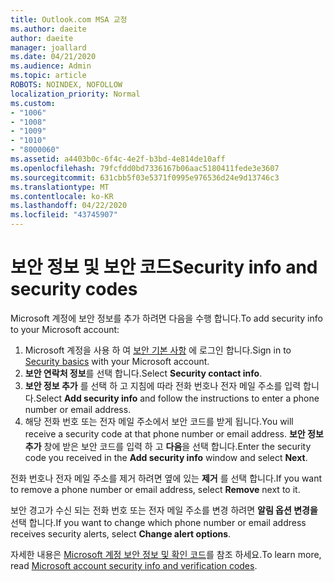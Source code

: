 ```yaml
---
title: Outlook.com MSA 교정
ms.author: daeite
author: daeite
manager: joallard
ms.date: 04/21/2020
ms.audience: Admin
ms.topic: article
ROBOTS: NOINDEX, NOFOLLOW
localization_priority: Normal
ms.custom:
- "1006"
- "1008"
- "1009"
- "1010"
- "8000060"
ms.assetid: a4403b0c-6f4c-4e2f-b3bd-4e814de10aff
ms.openlocfilehash: 79fcfdd0bd7336167b06aac5180411fede3e3607
ms.sourcegitcommit: 631cbb5f03e5371f0995e976536d24e9d13746c3
ms.translationtype: MT
ms.contentlocale: ko-KR
ms.lasthandoff: 04/22/2020
ms.locfileid: "43745907"
---
```

# <a name="security-info-and-security-codes"></a><span data-ttu-id="d252b-102">보안 정보 및 보안 코드</span><span class="sxs-lookup"><span data-stu-id="d252b-102">Security info and security codes</span></span>

<span data-ttu-id="d252b-103">Microsoft 계정에 보안 정보를 추가 하려면 다음을 수행 합니다.</span><span class="sxs-lookup"><span data-stu-id="d252b-103">To add security info to your Microsoft account:</span></span>

1. <span data-ttu-id="d252b-104">Microsoft 계정을 사용 하 여 [보안 기본 사항](https://account.microsoft.com/security) 에 로그인 합니다.</span><span class="sxs-lookup"><span data-stu-id="d252b-104">Sign in to [Security basics](https://account.microsoft.com/security) with your Microsoft account.</span></span>
1. <span data-ttu-id="d252b-105">**보안 연락처 정보**를 선택 합니다.</span><span class="sxs-lookup"><span data-stu-id="d252b-105">Select **Security contact info**.</span></span>
1. <span data-ttu-id="d252b-106">**보안 정보 추가** 를 선택 하 고 지침에 따라 전화 번호나 전자 메일 주소를 입력 합니다.</span><span class="sxs-lookup"><span data-stu-id="d252b-106">Select **Add security info** and follow the instructions to enter a phone number or email address.</span></span>
1. <span data-ttu-id="d252b-107">해당 전화 번호 또는 전자 메일 주소에서 보안 코드를 받게 됩니다.</span><span class="sxs-lookup"><span data-stu-id="d252b-107">You will receive a security code at that phone number or email address.</span></span> <span data-ttu-id="d252b-108">**보안 정보 추가** 창에 받은 보안 코드를 입력 하 고 **다음**을 선택 합니다.</span><span class="sxs-lookup"><span data-stu-id="d252b-108">Enter the security code you received in the **Add security info** window and select **Next**.</span></span>

<span data-ttu-id="d252b-109">전화 번호나 전자 메일 주소를 제거 하려면 옆에 있는 **제거** 를 선택 합니다.</span><span class="sxs-lookup"><span data-stu-id="d252b-109">If you want to remove a phone number or email address, select **Remove** next to it.</span></span>

<span data-ttu-id="d252b-110">보안 경고가 수신 되는 전화 번호 또는 전자 메일 주소를 변경 하려면 **알림 옵션 변경을**선택 합니다.</span><span class="sxs-lookup"><span data-stu-id="d252b-110">If you want to change which phone number or email address receives security alerts, select **Change alert options**.</span></span>

<span data-ttu-id="d252b-111">자세한 내용은 [Microsoft 계정 보안 정보 및 확인 코드](https://support.microsoft.com/help/12428/)를 참조 하세요.</span><span class="sxs-lookup"><span data-stu-id="d252b-111">To learn more, read [Microsoft account security info and verification codes](https://support.microsoft.com/help/12428/).</span></span>